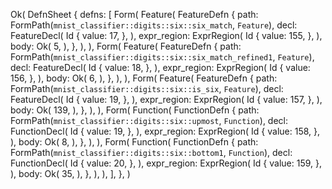Ok(
    DefnSheet {
        defns: [
            Form(
                Feature(
                    FeatureDefn {
                        path: FormPath(`mnist_classifier::digits::six::six_match`, `Feature`),
                        decl: FeatureDecl(
                            Id {
                                value: 17,
                            },
                        ),
                        expr_region: ExprRegion(
                            Id {
                                value: 155,
                            },
                        ),
                        body: Ok(
                            5,
                        ),
                    },
                ),
            ),
            Form(
                Feature(
                    FeatureDefn {
                        path: FormPath(`mnist_classifier::digits::six::six_match_refined1`, `Feature`),
                        decl: FeatureDecl(
                            Id {
                                value: 18,
                            },
                        ),
                        expr_region: ExprRegion(
                            Id {
                                value: 156,
                            },
                        ),
                        body: Ok(
                            6,
                        ),
                    },
                ),
            ),
            Form(
                Feature(
                    FeatureDefn {
                        path: FormPath(`mnist_classifier::digits::six::is_six`, `Feature`),
                        decl: FeatureDecl(
                            Id {
                                value: 19,
                            },
                        ),
                        expr_region: ExprRegion(
                            Id {
                                value: 157,
                            },
                        ),
                        body: Ok(
                            139,
                        ),
                    },
                ),
            ),
            Form(
                Function(
                    FunctionDefn {
                        path: FormPath(`mnist_classifier::digits::six::upmost`, `Function`),
                        decl: FunctionDecl(
                            Id {
                                value: 19,
                            },
                        ),
                        expr_region: ExprRegion(
                            Id {
                                value: 158,
                            },
                        ),
                        body: Ok(
                            8,
                        ),
                    },
                ),
            ),
            Form(
                Function(
                    FunctionDefn {
                        path: FormPath(`mnist_classifier::digits::six::bottom1`, `Function`),
                        decl: FunctionDecl(
                            Id {
                                value: 20,
                            },
                        ),
                        expr_region: ExprRegion(
                            Id {
                                value: 159,
                            },
                        ),
                        body: Ok(
                            35,
                        ),
                    },
                ),
            ),
        ],
    },
)